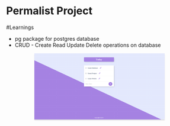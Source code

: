# Permalist Project

#Learnings 
- pg package for postgres database
- CRUD - Create Read Update Delete operations on database 

<div style="text-align: center;">
    <img src="https://github.com/Sumeettt/Permalist-Project/blob/main/public/images/Website%20Image.png" alt="permalist project website" style="max-width:70%;box-shadow:0 2.8px 2.2px rgba(0, 0, 0, 0.12)" />
</div>
